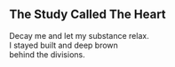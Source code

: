 The Study Called The Heart
--------------------------
Decay me and let my substance relax.  
I stayed built and deep brown  
behind the divisions.  
